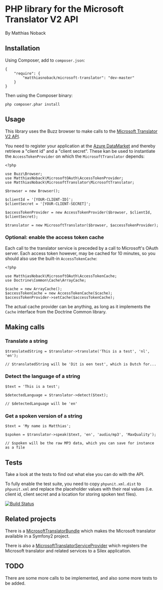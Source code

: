 # PHP library for the Microsoft Translator V2 API

By Matthias Noback

## Installation

Using Composer, add to ``composer.json``:

    {
        "require": {
            "matthiasnoback/microsoft-translator": "dev-master"
        }
    }

Then using the Composer binary:

    php composer.phar install

## Usage

This library uses the Buzz browser to make calls to the [Microsoft Translator V2 API](http://msdn.microsoft.com/en-us/library/ff512419.aspx).

You need to register your application at the [Azure DataMarket](https://datamarket.azure.com/developer/applications) and
thereby retrieve a "client id" and a "client secret". These kan be used to instantiate the ``AccessTokenProvider`` on which
the ``MicrosoftTranslator`` depends:

    <?php

    use Buzz\Browser;
    use MatthiasNoback\MicrosoftOAuth\AccessTokenProvider;
    use MatthiasNoback\MicrosoftTranslator\MicrosoftTranslator;

    $browser = new Browser();

    $clientId = '[YOUR-CLIENT-ID]';
    $clientSecret = '[YOUR-CLIENT-SECRET]';

    $accessTokenProvider = new AccessTokenProvider($browser, $clientId, $clientSecret);

    $translator = new MicrosoftTranslator($browser, $accessTokenProvider);

### Optional: enable the access token cache

Each call to the translator service is preceded by a call to Microsoft's OAuth server. Each access token however, may be
cached for 10 minutes, so you should also use the built-in ``AccessTokenCache``:

    <?php

    use MatthiasNoback\MicrosoftOAuth\AccessTokenCache;
    use Doctrine\Common\Cache\ArrayCache;

    $cache = new ArrayCache();
    $accessTokenCache = new AccessTokenCache($cache);
    $accessTokenProvider->setCache($accessTokenCache);

The actual cache provider can be anything, as long as it implements the ``Cache`` interface from the Doctrine Common library.

## Making calls

### Translate a string

    $translatedString = $translator->translate('This is a test', 'nl', 'en');

    // $translatedString will be 'Dit is een test', which is Dutch for...

### Detect the language of a string

    $text = 'This is a test';

    $detectedLanguage = $translator->detect($text);

    // $detectedLanguage will be 'en'

### Get a spoken version of a string

    $text = 'My name is Matthias';

    $spoken = $translator->speak($text, 'en', 'audio/mp3', 'MaxQuality');

    // $spoken will be the raw MP3 data, which you can save for instance as a file

## Tests

Take a look at the tests to find out what else you can do with the API.

To fully enable the test suite, you need to copy ``phpunit.xml.dist`` to ``phpunit.xml`` and replace the placeholder
values with their real values (i.e. client id, client secret and a location for storing spoken text files).

[![Build Status](https://secure.travis-ci.org/matthiasnoback/microsoft-translator.png)](http://travis-ci.org/matthiasnoback/microsoft-translator)

## Related projects

There is a [MicrosoftTranslatorBundle](https://github.com/matthiasnoback/MicrosoftTranslatorBundle) which makes the Microsoft translator available in a Symfony2 project.

There is also a [MicrosoftTranslatorServiceProvider](https://github.com/matthiasnoback/MicrosoftTranslatorServiceProvider) which registers the Microsoft translator and related services to a Silex application.

## TODO

There are some more calls to be implemented, and also some more tests to be added.